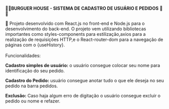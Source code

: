 🍔✨<b>BURGUER HOUSE - SISTEMA DE CADASTRO DE USUÁRIO E PEDIDOS</b> 🍔✨

🔴 Projeto desenvolvido com React.js no front-end e Node.js para o desenvolvimento do back-end.
O projeto vem utilizando bibliotecas importantes como  styles-components para estilização,axios para a realização de requisições HTTP,e o React-router-dom para a navegação de páginas com o {useHistory}.
<br>
<br>
Funcionalidades: 

<b>Cadastro simples de usuário:</b> o usuário consegue colocar seu nome para identificação do seu pedido.

<b>Cadastro do Pedido:</b> usuário consegue anotar tudo o que ele deseja no seu pedido na barra pedidos.

<b>Exclusão:</b> Caso haja algum erro de digitação o usuário consegue excluir o pedido ou nome e refazer. 





